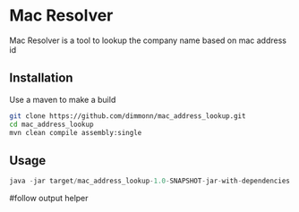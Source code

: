 
# Mac Resolver

Mac Resolver is a tool to lookup the company name based on mac address id

## Installation

Use a maven to make a build

```bash
git clone https://github.com/dimmonn/mac_address_lookup.git
cd mac_address_lookup
mvn clean compile assembly:single
```

## Usage

```java
java -jar target/mac_address_lookup-1.0-SNAPSHOT-jar-with-dependencies.jar
```
#follow output helper
 